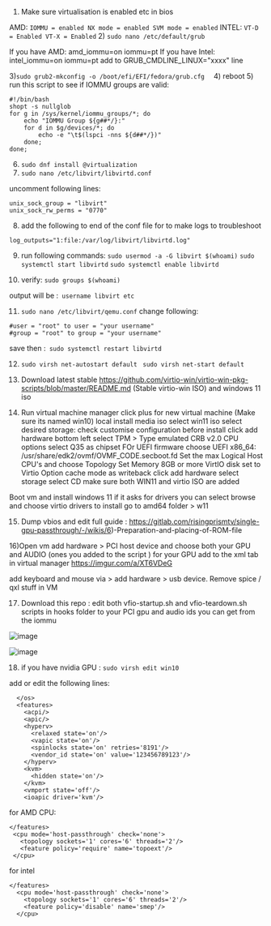 1) Make sure virtualisation is enabled etc in bios 

AMD:
``
IOMMU = enabled
NX mode = enabled
SVM mode = enabled
``
INTEL:
``
VT-D = Enabled VT-X = Enabled
``
2) ``sudo nano /etc/default/grub ``

If you have AMD:  amd_iommu=on iommu=pt 
If you have Intel: intel_iommu=on iommu=pt 
add to GRUB_CMDLINE_LINUX="xxxx" line

3)`` sudo grub2-mkconfig -o /boot/efi/EFI/fedora/grub.cfg   ``
4) reboot 
5) run this script to see if IOMMU groups are valid:
```
#!/bin/bash
shopt -s nullglob
for g in /sys/kernel/iommu_groups/*; do
    echo "IOMMU Group ${g##*/}:"
    for d in $g/devices/*; do
        echo -e "\t$(lspci -nns ${d##*/})"
    done;
done;
```
6) ``sudo dnf install @virtualization``
7) ``sudo nano /etc/libvirt/libvirtd.conf `` 

uncomment following lines: 

    unix_sock_group = "libvirt"
    unix_sock_rw_perms = "0770"
    
8) add the following to end of the conf file for to make logs to troubleshoot
```log_filters="1:qemu"
log_outputs="1:file:/var/log/libvirt/libvirtd.log"
```
9) run following commands:
``sudo usermod -a -G libvirt $(whoami)``
``sudo systemctl start libvirtd``
``sudo systemctl enable libvirtd``

10) verify:
``sudo groups $(whoami) `` 

output will be :`` username libvirt etc``


11) ``sudo nano /etc/libvirt/qemu.conf``
change following:
```
#user = "root" to user = "your username"
#group = "root" to group = "your username"
```
save then :`` sudo systemctl restart libvirtd``

12) ``sudo virsh net-autostart default``
   `` sudo virsh net-start default``

13) Download latest stable https://github.com/virtio-win/virtio-win-pkg-scripts/blob/master/README.md (Stable virtio-win ISO)
and windows 11 iso 

14) Run virtual machine manager 
click plus for new virtual machine (Make sure its named win10)
local install media iso 
select win11 iso 
select desired storage:
check customise configuration before install
click add hardware bottom left 
select TPM > Type emulated CRB v2.0
CPU options select Q35 as chipset FOr UEFI firmware choose 
UEFI x86_64: /usr/share/edk2/ovmf/OVMF_CODE.secboot.fd
Set the max Logical Host CPU's and choose Topology
Set Memory 8GB or more
VirtIO disk set to Virtio
Option cache mode as writeback
click add hardware select storage select CD
make sure both WIN11 and virtio ISO are added 

Boot vm and install windows 11 if it asks for drivers you can select browse and choose virtio drivers to install 
go to amd64 folder > w11 


15) Dump vbios and edit full guide :
https://gitlab.com/risingprismtv/single-gpu-passthrough/-/wikis/6)-Preparation-and-placing-of-ROM-file


16)Open vm add hardware > PCI host device and choose both your GPU and AUDIO (ones you added to the script )
 for your GPU add <rom file="/var/lib/libvirt/vbios/yourromfilename.rom"/> to the xml tab in virtual manager
https://imgur.com/a/XT6VDeG

add keyboard and mouse via > add hardware > usb device. 
Remove spice / qxl stuff in VM

17)  Download this repo : edit both vfio-startup.sh and vfio-teardown.sh scripts in hooks folder to your PCI gpu and audio ids you can get from the iommu 



![image](https://user-images.githubusercontent.com/9220880/192649503-a3fe2084-932a-4787-8a1a-15f1b6a8f8a9.png)


![image](https://user-images.githubusercontent.com/9220880/192649528-7003ab27-0921-4d02-afc2-991141246241.png)



18) if you have nvidia GPU :
``sudo virsh edit win10``


add or edit the following lines:
```
  </os>
  <features>
    <acpi/>
    <apic/>
    <hyperv>
      <relaxed state='on'/>
      <vapic state='on'/>
      <spinlocks state='on' retries='8191'/>
      <vendor_id state='on' value='123456789123'/>
    </hyperv>
    <kvm>
      <hidden state='on'/>
    </kvm>
    <vmport state='off'/>
    <ioapic driver='kvm'/>
```
for AMD CPU:
 ```
</features>
  <cpu mode='host-passthrough' check='none'>
    <topology sockets='1' cores='6' threads='2'/>
    <feature policy='require' name='topoext'/>
  </cpu>
```

for intel 

```
</features>
  <cpu mode='host-passthrough' check='none'>
    <topology sockets='1' cores='6' threads='2'/>
    <feature policy='disable' name='smep'/>
  </cpu>
```

